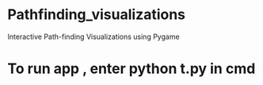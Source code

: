 # Pathfinding_visualizations
Interactive Path-finding Visualizations using Pygame 
# To run app , enter python t.py in cmd
